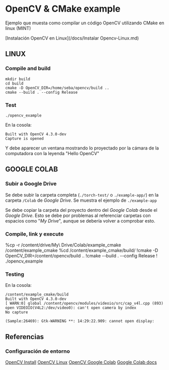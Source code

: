 # OpenCV & CMake example
Ejemplo que muesta como compilar un código OpenCV utilizando CMake en linux (MINT)

[Instalación OpenCV en Linux](/docs/Instalar Opencv-Linux.md)


## LINUX

### Compile and build
```
mkdir build
cd build
cmake -D OpenCV_DIR=/home/seba/opencv/build ..
cmake --build . --config Release
```

### Test
```
./opencv_example 
```
En la cosola:
```
Built with OpenCV 4.3.0-dev
Capture is opened
```
Y debe aparecer un ventana mostrando lo proyectado por la cámara de la computadora con la leyenda "Hello OpenCV"

## GOOGLE COLAB
### Subir a Google Drive
Se debe subir la carpeta completa (```./torch-test/``` o ```./example-app/```) en la carpeta ```/Colab``` de *Google Drive*. Se muestra el ejemplo de ```./example-app```

Se debe copiar la carpeta del proyecto dentro del *Google Colab* desde el *Google Drive*. Esto se debe por problemas al referenciar carpetas con espacios como "*My Drive*", aunque se debería volver a comprobar esto.

### Compile, link y execute
%cp -r /content/drive/My\ Drive/Colab/example_cmake /content/example_cmake
%cd /content/example_cmake/build/
!cmake -D OpenCV_DIR=/content/opencv/build ..
!cmake --build . --config Release
! ./opencv_example


### Testing
En la cosola:
```
/content/example_cmake/build
Built with OpenCV 4.3.0-dev
[ WARN:0] global /content/opencv/modules/videoio/src/cap_v4l.cpp (893) open VIDEOIO(V4L2:/dev/video0): can't open camera by index
No capture

(Sample:26469): Gtk-WARNING **: 14:29:22.909: cannot open display: 
```

## Referencias

### Configuración de entorno
[OpenCV Install](/docs/opencv/OpenCV-Install.md)
[OpenCV Linux](/docs/opencv/OpenCV-Install-Linux.md)
[OpenCV Google Colab](/docs/opencv/OpenCV-Install-GoogleColab.md)
[Google Colab docs](/docs/GoogleColab.md)

